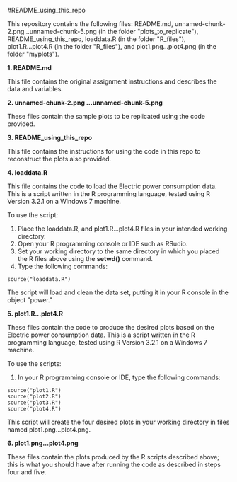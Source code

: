 #README_using_this_repo

This repository contains the following files: README.md, unnamed-chunk-2.png...unnamed-chunk-5.png (in the folder "plots_to_replicate"), README_using_this_repo, loaddata.R (in the folder "R_files"), plot1.R...plot4.R (in the folder "R_files"), and plot1.png...plot4.png (in the folder "myplots"). 

**1. README.md**

This file contains the original assignment instructions and describes the data and variables. 

**2. unnamed-chunk-2.png ...unnamed-chunk-5.png**

These files contain the sample plots to be replicated using the code provided. 

**3. README_using_this_repo**

This file contains the instructions for using the code in this repo to reconstruct the plots also provided. 

**4. loaddata.R**

This file contains the code to load the Electric power consumption data. This is a script written in the R programming language, tested using R Version 3.2.1 on a Windows 7 machine. 

To use the script:
 
1. Place the loaddata.R, and plot1.R...plot4.R files in your intended working directory.
2. Open your R programming console or IDE such as RSudio. 
3. Set your working directory to the same directory in which you placed the R files above using the **setwd()** command. 
4. Type the following commands: 

```
source("loaddata.R")
```
The script will load and clean the data set, putting it in your R console in the object "power."


**5. plot1.R...plot4.R**

These files contain the code to produce the desired plots based on the Electric power consumption data. This is a script written in the R programming language, tested using R Version 3.2.1 on a Windows 7 machine. 

To use the scripts:

1. In your R programming console or IDE, type the following commands: 

```
source("plot1.R")
source("plot2.R")
source("plot3.R")
source("plot4.R")
```

This script will create the four desired plots in your working directory in files named plot1.png...plot4.png. 

**6. plot1.png...plot4.png**

These files contain the plots produced by the R scripts described above; this is what you should have after running the code as described in steps four and five. 